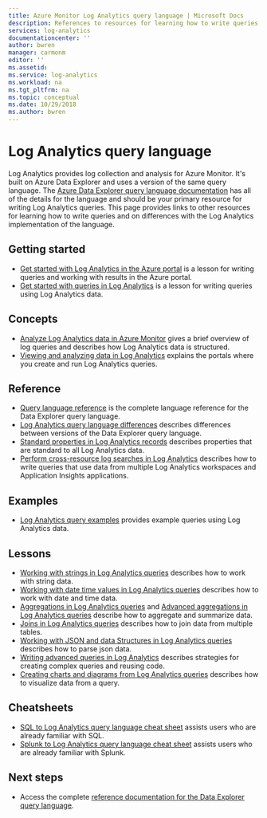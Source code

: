 ```yaml
---
title: Azure Monitor Log Analytics query language | Microsoft Docs
description: References to resources for learning how to write queries in Log Analytics.
services: log-analytics
documentationcenter: ''
author: bwren
manager: carmonm
editor: ''
ms.assetid: 
ms.service: log-analytics
ms.workload: na
ms.tgt_pltfrm: na
ms.topic: conceptual
ms.date: 10/29/2018
ms.author: bwren
---
```


# Log Analytics query language
Log Analytics provides log collection and analysis for Azure Monitor. It's built on Azure Data Explorer and uses a version of the same query language. The [Azure Data Explorer query language documentation](/azure/kusto/query) has all of the details for the language and should be your primary resource for writing Log Analytics queries. This page provides links to other resources for learning how to write queries and on differences with the Log Analytics implementation of the language.

## Getting started

- [Get started with Log Analytics in the Azure portal](get-started-portal.md) is a lesson for writing queries and working with results in the Azure portal.
-  [Get started with queries in Log Analytics](get-started-queries.md) is a lesson for writing queries using Log Analytics data.

## Concepts
- [Analyze Log Analytics data in Azure Monitor](../../azure-monitor/log-query/log-query-overview.md) gives a brief overview of log queries and describes how Log Analytics data is structured.
- [Viewing and analyzing data in Log Analytics](../log-analytics-log-search-portals.md) explains the portals where you create and run Log Analytics queries.

## Reference

- [Query language reference](/azure/kusto/query)  is the complete language reference for the Data Explorer query language.
- [Log Analytics query language differences](../../query-language/data-explorer-difference.md) describes differences between versions of the Data Explorer query language.
- [Standard properties in Log Analytics records](../log-analytics-standard-properties.md) describes properties that are standard to all Log Analytics data.
- [Perform cross-resource log searches in Log Analytics](../log-analytics-cross-workspace-search.md) describes how to write queries that use data from multiple Log Analytics workspaces and Application Insights applications.


## Examples

- [Log Analytics query examples](examples.md) provides example queries using Log Analytics data.



## Lessons

- [Working with strings in Log Analytics queries](string-operations.md) describes how to work with string data.
- [Working with date time values in Log Analytics queries](datetime-operations.md) describes how to work with date and time data. 
- [Aggregations in Log Analytics queries](aggregations.md) and [Advanced aggregations in Log Analytics queries](advanced-aggregations.md) describe how to aggregate and summarize data.
- [Joins in Log Analytics queries](joins.md) describes how to join data from multiple tables.
- [Working with JSON and data Structures in Log Analytics queries](json-data-structures.md) describes how to parse json data.
- [Writing advanced queries in Log Analytics](advanced-query-writing.md) describes strategies for creating complex queries and reusing code.
- [Creating charts and diagrams from Log Analytics queries](charts.md) describes how to visualize data from a query.

## Cheatsheets

-  [SQL to Log Analytics query language cheat sheet](sql-cheatsheet.md) assists users who are already familiar with SQL.
-  [Splunk to Log Analytics query language cheat sheet](sql-cheatsheet.md) assists users who are already familiar with Splunk.
 
## Next steps

- Access the complete [reference documentation for the Data Explorer query language](/azure/kusto/query/).
